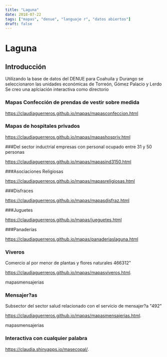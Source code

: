 ```yaml
---
title: "Laguna"
date: 2018-07-22
tags: ["mapas", "denue", "languaje r", "datos abiertos"]
draft: false
---
```


# Laguna

## Introducción

Utilizando la base de datos del DENUE para Coahuila y Durango se seleccionaron
las unidades económicas de Torreón, Gómez Palacio y Lerdo
Se creo una aplciación interactiva como directorio

### Mapas Confección de prendas de vestir sobre medida
<https://claudiaguerreros.github.io/mapas/mapasconfeccion.html>



### Mapas de hospitales privados
<https://claudiaguerreros.github.io/mapas/mapashospriv.html>

###Del sector inductrial empresas con personal ocupado entre 31 y 50 personas

<https://claudiaguerreros.github.io/mapas/mapasind3150.html>


###Asociaciones Religiosas

<https://claudiaguerreros.github.io/mapas/mapasreligiosas.html>

###Disfraces

<https://claudiaguerreros.github.io/mapas/mapasdisfraz.html>

###Juguetes

<https://claudiaguerreros.github.io/mapas/jueguetes.html>

###Panaderías

<https://claudiaguerreros.github.io/mapas/panaderiaslaguna.html>

### Viveros
Comercio al por menor de plantas y flores naturales  466312"

<https://claudiaguerreros.github.io/mapas/mapasviveros.html>.

mapasmensajerias

### Mensajer?as
Subsector del sector salud relacionado con el servicio de mensajer?a "492"

<https://claudiaguerreros.github.io/mapas/mapasmensajerias.html>.

mapasmensajerias

### Interactiva con cualquier palabra 

<https://claudia.shinyapps.io/masecopal/>.

